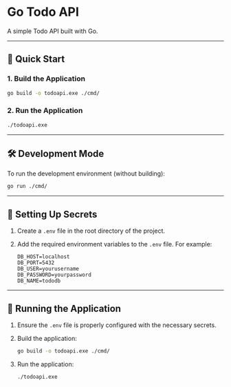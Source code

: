 # Go Todo API

A simple Todo API built with Go.

---

## 🚀 Quick Start

### 1. Build the Application

```sh
go build -o todoapi.exe ./cmd/
```

### 2. Run the Application

```sh
./todoapi.exe
```

---

## 🛠️ Development Mode

To run the development environment (without building):

```sh
go run ./cmd/
```

---

## 🔐 Setting Up Secrets

1. Create a `.env` file in the root directory of the project.
2. Add the required environment variables to the `.env` file. For example:

   ```env
   DB_HOST=localhost
   DB_PORT=5432
   DB_USER=yourusername
   DB_PASSWORD=yourpassword
   DB_NAME=tododb
   ```

---

## 🏃 Running the Application

1. Ensure the `.env` file is properly configured with the necessary secrets.
2. Build the application:

   ```sh
   go build -o todoapi.exe ./cmd/
   ```

3. Run the application:

   ```sh
   ./todoapi.exe
   ```
